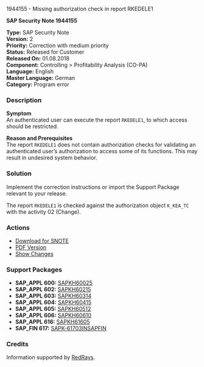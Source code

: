1944155 - Missing authorization check in report RKEDELE1

**SAP Security Note 1944155**

**Type:** SAP Security Note  
**Version:** 2  
**Priority:** Correction with medium priority  
**Status:** Released for Customer  
**Released On:** 01.08.2018  
**Component:** Controlling > Profitability Analysis (CO-PA)  
**Language:** English  
**Master Language:** German  
**Category:** Program error  

### **Description**

**Symptom**  
An authenticated user can execute the report `RKEDELE1`, to which access should be restricted.

**Reason and Prerequisites**  
The report `RKEDELE1` does not contain authorization checks for validating an authenticated user’s authorization to access some of its functions. This may result in undesired system behavior.

### **Solution**

Implement the correction instructions or import the Support Package relevant to your release.

The report `RKEDELE1` is checked against the authorization object `K_KEA_TC` with the activity 02 (Change).

### **Actions**

- [Download for SNOTE](https://notesdownloads.sap.com/note/0040000011484022017)
- [PDF Version](https://userapps.support.sap.com/sap/support/sfm/notes/print/0001944155?language=en-US&token=97220AC8000E3293379B17BD749F6F4F)
- [Show Changes](https://me.sap.com/notesLatestChanges/0001944155/E/diff)

### **Support Packages**

- **SAP_APPL 600:** [SAPKH60025](https://me.sap.com/supportpackage/SAPKH60025)
- **SAP_APPL 602:** [SAPKH60215](https://me.sap.com/supportpackage/SAPKH60215)
- **SAP_APPL 603:** [SAPKH60314](https://me.sap.com/supportpackage/SAPKH60314)
- **SAP_APPL 604:** [SAPKH60415](https://me.sap.com/supportpackage/SAPKH60415)
- **SAP_APPL 605:** [SAPKH60512](https://me.sap.com/supportpackage/SAPKH60512)
- **SAP_APPL 606:** [SAPKH60610](https://me.sap.com/supportpackage/SAPKH60610)
- **SAP_APPL 616:** [SAPKH61605](https://me.sap.com/supportpackage/SAPKH61605)
- **SAP_FIN 617:** [SAPK-61703INSAPFIN](https://me.sap.com/supportpackage/SAPK-61703INSAPFIN)

### **Credits**

Information supported by [RedRays](https://redrays.io).